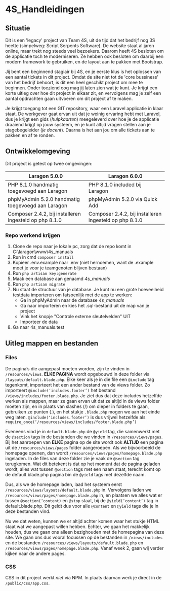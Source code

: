 # 4S_Handleidingen

## Situatie

Dit is een 'legacy' project van Team 4S, uit de tijd dat het bedrijf nog 3S heette (simpelweg: Script Serpents Software). De website staat al jaren online, maar trekt nog steeds veel bezoekers. Daarom heeft 4S besloten om de applicatie toch te moderniseren. Ze hebben ook besloten om daarbij een modern framework te gebruiken, en de layout aan te pakken met Bootstrap.

Jij bent een beginnend stagiair bij 4S, en je eerste klus is het oplossen van een aantal tickets in dit project. Omdat de site niet tot de 'core bussiness' van het bedrijf behoort, is dit een heel geschikt project om mee te beginnen. Onder toeziend oog mag jij laten zien wat je kunt. Je krijgt een korte uitleg over hoe dit project in elkaar zit, en vervolgens mag je zelf een aantal opdrachten gaan uitvoeren om dit project af te maken.

Je krijgt toegang tot een GIT repository, waar een Laravel applicatie in klaar staat. De werkgever gaat ervan uit dat je weinig ervaring hebt met Laravel, dus je krijgt een gids (_hulpkaarten_) meegeleverd over hoe je de applicatie draaiend krijgt op jouw systeem, en je kunt altijd vragen stellen aan je stagebegeleider (_je docent_). Daarna is het aan jou om alle tickets aan te pakken en af te ronden.

## Ontwikkelomgeving

Dit project is getest op twee omgevingen:

| Laragon 5.0.0  | Laragon 6.0.0 |
| ------------- | ------------- |
| PHP 8.1.0 handmatig toegevoegd aan Laragon | PHP 8.1.0 included bij Laragon  |
| phpMyAdmin 5.2.0 handmatig toegevoegd aan Laragon  | phpMyAdmin 5.2.0 via Quick Add  |
| Composer 2.4.2, bij installeren ingesteld op php 8.1.0 | Composer 2.4.2, bij installeren ingesteld op php 8.1.0 |

### Repo werkend krijgen

1. Clone de repo naar je lokale pc, zorg dat de repo komt in C:\laragon\www\4s_manuals
1. Run in cmd `composer install`
1. Kopieer .env.example naar .env (niet hernoemen, want de .example moet je voor je teamgenoten blijven bestaan)
1. Run `php artisan key:generate`
1. Maak een database aan genaamd _4s_manuals_
1. Run `php artisan migrate`
1. Nu staat de structuur van je database. Je kunt nu een grote hoeveelheid testdata importeren om fatsoenlijk met de app te werken:
    * Ga in phpMyAdmin naar de database _4s_manuals_
    * Ga naar importeren en kies het .sql-bestand uit de map van je project
    * Vink het knopje "Controle externe sleutelvelden" UIT
    * Importeer de data
1. Ga naar 4s_manuals.test



## Uitleg mappen en bestanden

### Files

De pagina’s die aangepast moeten worden, zijn te vinden in `/resources/views`. **ELKE PAGINA** wordt opgebouwd in deze folder via `/layouts/default.blade.php`. Elke keer als je in die file een `@include` tag tegenkomt, importeert het een ander bestand van de views folder. Zo importeert `@include(‘includes.footer’)` het bestand `/views/includes/footer.blade.php`. Je ziet dus dat deze includes hetzelfde werken als mappen, maar ze gaan ervan uit dat ze altijd in de views folder moeten zijn, en in plaats van slashes (/) om dieper in folders te gaan, gebruiken ze punten (.), en het stukje `.blade.php` mogen we aan het einde weg laten. `@include(‘includes.footer’)` is dus vrijwel hetzelfde als `require_once(‘/resources/views/includes/footer.blade.php’)`

Eveneens vind je in `default.blade.php` de `@yield` tag, die samenwerkt met de `@section` tags in de bestanden die we vinden in `/resources/views/pages`. Bij het aanroepen van **ELKE** pagina op de site wordt ook **ALTIJD** een pagina uit de `/resources/views/pages` folder aangeroepen. Als we bijvoorbeeld de homepage openen, dan wordt `/resources/views/pages/homepage.blade.php` ingeladen. In de files van deze folder zie je vaak de `@section` tag terugkomen. Wat dit betekent is dat op het moment dat de pagina geladen wordt, alles wat tussen `@section` tags met een naam staat, terecht komt op de default.blade.php pagina bin de `@yield` tags met dezelfde naam.

Dus, als we de homepage laden, laad het systeem eerst `/resources/views/layouts/default.blade.php` in. Vervolgens laden we `/resources/views/pages/homepage.blade.php` in, en plaatsen we alles wat er tussen `@section(‘content)` en `@stop` staat, bij de `@yield(‘content’)` tag in default.blade.php. Dit geldt dus voor alle `@content` en `@yield` tags die je in deze bestanden vind.

Nu we dat weten, kunnen we er altijd achter komen waar het stukje HTML staat wat we aangepast willen hebben. Echter, we gaan het makkelijk houden, dus we gaan ons alleen bezighouden met de homepagina van deze site. We gaan ons dus vooral focussen op de bestanden in `/views/includes` en de bestanden `/resources/views/layouts/default.blade.php` en `/resources/views/pages/homepage.blade.php`. Vanaf week 2, gaan wij verder kijken naar de andere pages.

### CSS

CSS in dit project werkt _niet_ via NPM. In plaats daarvan werk je direct in de `/public/css/app.css`.
